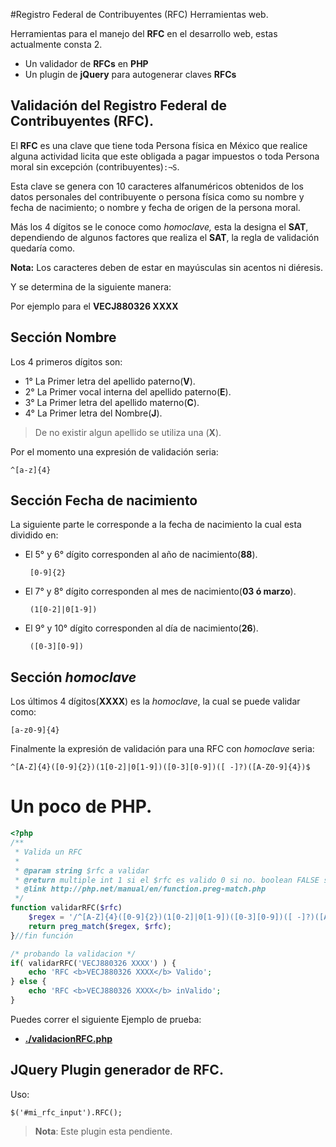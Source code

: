 #Registro Federal de Contribuyentes (RFC) Herramientas web.

Herramientas para el manejo del **RFC** en el desarrollo web, estas actualmente consta 2.

 - Un validador de **RFCs** en **PHP**
 - Un plugin de **jQuery** para autogenerar claves **RFCs**


## Validación del Registro Federal de Contribuyentes (RFC).

El **RFC** es una clave que tiene toda Persona física en México que realice alguna actividad licita que este obligada a pagar impuestos o toda Persona moral sin excepción (contribuyentes)`:¬S`.

Esta clave se genera con 10 caracteres alfanuméricos obtenidos de los datos personales del contribuyente o persona física como su nombre y fecha de nacimiento; o nombre y fecha de origen de la persona moral.

Más los 4 dígitos se le conoce como _homoclave,_ esta la designa el **SAT**, dependiendo de algunos factores que realiza el **SAT**, la regla de validación quedaría como.

**Nota:** Los caracteres deben de estar en mayúsculas sin acentos ni diéresis.

Y se determina de la siguiente manera: 

Por ejemplo para el **VECJ880326 XXXX**

## Sección Nombre

Los 4 primeros dígitos son:

 - 1° La Primer letra del apellido paterno(**V**).
 - 2° La Primer vocal interna del apellido paterno(**E**).
 - 3° La Primer letra del apellido materno(**C**).
 - 4° La Primer letra del Nombre(**J**).

> De no existir algun apellido se utiliza una (**X**).

Por el momento una expresión de validación seria:

	^[a-z]{4}

## Sección Fecha de nacimiento

La siguiente parte le corresponde a la fecha de nacimiento la cual esta dividido en:


 - El 5° y 6° dígito corresponden al año de nacimiento(**88**).

		[0-9]{2}


 - El 7° y 8° dígito corresponden al mes de nacimiento(**03 ó marzo**).

		(1[0-2]|0[1-9])

 - El 9° y 10° dígito corresponden al día de nacimiento(**26**).

		([0-3][0-9])


## Sección _homoclave_

Los últimos 4 dígitos(**XXXX**) es la _homoclave_, la cual se puede validar como:

	[a-z0-9]{4}	

Finalmente la expresión de validación para una RFC con _homoclave_ seria:

	^[A-Z]{4}([0-9]{2})(1[0-2]|0[1-9])([0-3][0-9])([ -]?)([A-Z0-9]{4})$

# Un poco de PHP.

```php
<?php
/**
 * Valida un RFC
 *
 * @param string $rfc a validar
 * @return multiple int 1 si el $rfc es valido 0 si no. boolean FALSE si sucede un error.
 * @link http://php.net/manual/en/function.preg-match.php
 */
function validarRFC($rfc)
	$regex = '/^[A-Z]{4}([0-9]{2})(1[0-2]|0[1-9])([0-3][0-9])([ -]?)([A-Z0-9]{4})$/';
	return preg_match($regex, $rfc);
}//fin función

/* probando la validacion */
if( validarRFC('VECJ880326 XXXX') ) {
	echo 'RFC <b>VECJ880326 XXXX</b> Valido';
} else {
	echo 'RFC <b>VECJ880326 XXXX</b> inValido';
}

```

Puedes correr el siguiente Ejemplo de prueba:

 - [**./validacionRFC.php**](https://github.com/fitorec/PHP_RFC_validacion/blob/master/validacionRFC.php)


## JQuery Plugin generador de RFC.

Uso:

	$('#mi_rfc_input').RFC();


>**Nota**: Este plugin esta pendiente.
